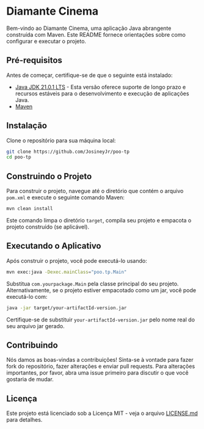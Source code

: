 # Diamante Cinema

Bem-vindo ao Diamante Cinema, uma aplicação Java abrangente construída com Maven. Este README fornece orientações sobre como configurar e executar o projeto.

## Pré-requisitos

Antes de começar, certifique-se de que o seguinte está instalado:
- [Java JDK 21.0.1 LTS](https://www.oracle.com/java/technologies/downloads/#java21) - Esta versão oferece suporte de longo prazo e recursos estáveis para o desenvolvimento e execução de aplicações Java.
- [Maven](https://maven.apache.org/download.cgi)

## Instalação

Clone o repositório para sua máquina local:

```bash
git clone https://github.com/JosineyJr/poo-tp
cd poo-tp
```

## Construindo o Projeto

Para construir o projeto, navegue até o diretório que contém o arquivo `pom.xml` e execute o seguinte comando Maven:

```bash
mvn clean install
```

Este comando limpa o diretório `target`, compila seu projeto e empacota o projeto construído (se aplicável).

## Executando o Aplicativo

Após construir o projeto, você pode executá-lo usando:

```bash
mvn exec:java -Dexec.mainClass="poo.tp.Main"
```

Substitua `com.yourpackage.Main` pela classe principal do seu projeto. Alternativamente, se o projeto estiver empacotado como um jar, você pode executá-lo com:

```bash
java -jar target/your-artifactId-version.jar
```

Certifique-se de substituir `your-artifactId-version.jar` pelo nome real do seu arquivo jar gerado.

## Contribuindo

Nós damos as boas-vindas a contribuições! Sinta-se à vontade para fazer fork do repositório, fazer alterações e enviar pull requests. Para alterações importantes, por favor, abra uma issue primeiro para discutir o que você gostaria de mudar.

## Licença

Este projeto está licenciado sob a Licença MIT - veja o arquivo [LICENSE.md](LICENSE) para detalhes.
